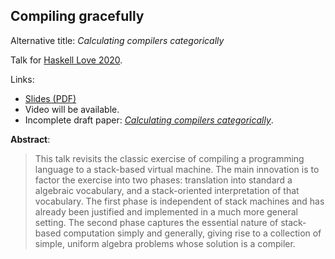 ## Compiling gracefully

Alternative title: *Calculating compilers categorically*

Talk for [Haskell Love 2020](https://haskell.love/).

Links:

*   [Slides (PDF)](http://conal.net/talks/compiling-gracefully.pdf)
*   Video will be available.
*   Incomplete draft paper: [*Calculating compilers categorically*](http://conal.net/papers/calculating-compilers-categorically/).

**Abstract**:

<blockquote>
This talk revisits the classic exercise of compiling a programming language to a stack-based virtual machine.
The main innovation is to factor the exercise into two phases: translation into standard a algebraic vocabulary, and a stack-oriented interpretation of that vocabulary.
The first phase is independent of stack machines and has already been justified and implemented in a much more general setting.
The second phase captures the essential nature of stack-based computation simply and generally, giving rise to a collection of simple, uniform algebra problems whose solution is a compiler.
</blockquote>
